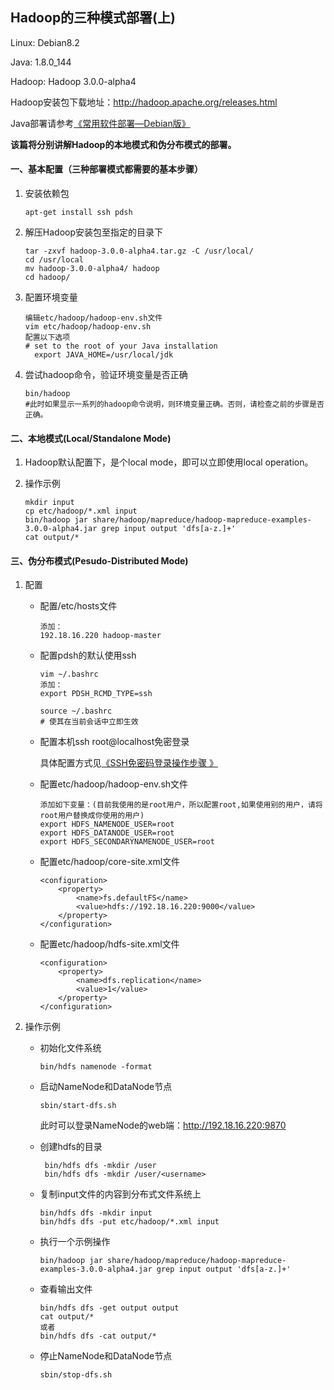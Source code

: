 ## Hadoop的三种模式部署(上)

Linux: Debian8.2

Java: 1.8.0_144

Hadoop: Hadoop 3.0.0-alpha4

Hadoop安装包下载地址：http://hadoop.apache.org/releases.html

Java部署请参考[《常用软件部署—Debian版》](https://github.com/wing324/helloworld_zh/blob/master/Bigdata/%E5%B8%B8%E7%94%A8%E8%BD%AF%E4%BB%B6%E9%83%A8%E7%BD%B2--Debian%E7%89%88.md)



**该篇将分别讲解Hadoop的本地模式和伪分布模式的部署。**

#### 一、基本配置（三种部署模式都需要的基本步骤）

1. 安装依赖包

   ```shell
   apt-get install ssh pdsh
   ```

2. 解压Hadoop安装包至指定的目录下

   ```shell
   tar -zxvf hadoop-3.0.0-alpha4.tar.gz -C /usr/local/
   cd /usr/local
   mv hadoop-3.0.0-alpha4/ hadoop
   cd hadoop/
   ```

3. 配置环境变量

   ```shell
   编辑etc/hadoop/hadoop-env.sh文件
   vim etc/hadoop/hadoop-env.sh
   配置以下选项
   # set to the root of your Java installation
     export JAVA_HOME=/usr/local/jdk
   ```

4. 尝试hadoop命令，验证环境变量是否正确

   ```shell
   bin/hadoop
   #此时如果显示一系列的hadoop命令说明，则环境变量正确。否则，请检查之前的步骤是否正确。
   ```

#### 二、本地模式(Local/Standalone Mode)

1. Hadoop默认配置下，是个local mode，即可以立即使用local operation。

2. 操作示例

   ```shell
   mkdir input
   cp etc/hadoop/*.xml input
   bin/hadoop jar share/hadoop/mapreduce/hadoop-mapreduce-examples-3.0.0-alpha4.jar grep input output 'dfs[a-z.]+'
   cat output/*
   ```

#### 三、伪分布模式(Pesudo-Distributed Mode)

1. 配置

   - 配置/etc/hosts文件

     ```shell
     添加：
     192.18.16.220 hadoop-master
     ```

   - 配置pdsh的默认使用ssh

     ```shell
     vim ~/.bashrc
     添加：
     export PDSH_RCMD_TYPE=ssh

     source ~/.bashrc
     # 使其在当前会话中立即生效
     ```

   - 配置本机ssh root@localhost免密登录

     具体配置方式见[《SSH免密码登录操作步骤 》](https://github.com/wing324/helloworld_zh/blob/master/Linux/SSH%E5%85%8D%E5%AF%86%E7%A0%81%E7%99%BB%E5%BD%95%E6%93%8D%E4%BD%9C%E6%AD%A5%E9%AA%A4.md)

   - 配置etc/hadoop/hadoop-env.sh文件

     ```shell
     添加如下变量：(目前我使用的是root用户，所以配置root,如果使用别的用户，请将root用户替换成你使用的用户)
     export HDFS_NAMENODE_USER=root
     export HDFS_DATANODE_USER=root
     export HDFS_SECONDARYNAMENODE_USER=root
     ```

   - 配置etc/hadoop/core-site.xml文件

     ```shell
     <configuration>
         <property>
             <name>fs.defaultFS</name>
             <value>hdfs://192.18.16.220:9000</value>
         </property>
     </configuration>
     ```

   - 配置etc/hadoop/hdfs-site.xml文件

     ```shell
     <configuration>
         <property>
             <name>dfs.replication</name>
             <value>1</value>
         </property>
     </configuration>
     ```

2. 操作示例

   - 初始化文件系统

     ```shell
     bin/hdfs namenode -format
     ```

   - 启动NameNode和DataNode节点

     ```shell
     sbin/start-dfs.sh
     ```

     此时可以登录NameNode的web端：http://192.18.16.220:9870

   - 创建hdfs的目录

     ```shell
      bin/hdfs dfs -mkdir /user
      bin/hdfs dfs -mkdir /user/<username>
     ```

   - 复制input文件的内容到分布式文件系统上

     ```shell
     bin/hdfs dfs -mkdir input
     bin/hdfs dfs -put etc/hadoop/*.xml input
     ```

   - 执行一个示例操作

     ```shell
     bin/hadoop jar share/hadoop/mapreduce/hadoop-mapreduce-examples-3.0.0-alpha4.jar grep input output 'dfs[a-z.]+'
     ```

   - 查看输出文件

     ```shell
     bin/hdfs dfs -get output output
     cat output/*
     或者
     bin/hdfs dfs -cat output/*
     ```

   - 停止NameNode和DataNode节点

     ```shell
     sbin/stop-dfs.sh
     ```

